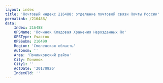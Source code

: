 ```yaml
---
layout: index
title: 'Почтовый индекс 216488: отделение почтовой связи Почты России'
permalink: /216488/
data:
    Index: 216488
    OPSName: 'Починок Кладовая Хранения Нерозданных По'
    OPSType: Участок
    OPSSubm: 216499
    Region: 'Смоленская область'
    Autonom: ''
    Area: 'Починковский район'
    City: Починок
    City1: ''
    ActDate: '20170926'
    IndexOld: ''
---
```

